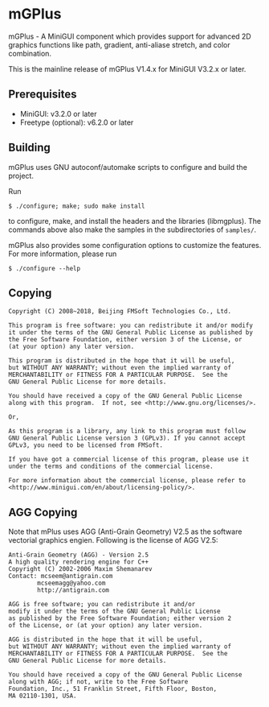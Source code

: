 # mGPlus

mGPlus - A MiniGUI component which provides support for advanced 2D graphics 
functions like path, gradient, anti-aliase stretch, and color combination.

This is the mainline release of mGPlus V1.4.x for MiniGUI V3.2.x or later.

## Prerequisites

  * MiniGUI: v3.2.0 or later
  * Freetype (optional): v6.2.0 or later

## Building

mGPlus uses GNU autoconf/automake scripts to configure and build the project.

Run

    $ ./configure; make; sudo make install

to configure, make, and install the headers and the libraries (libmgplus).
The commands above also make the samples in the subdirectories of `samples/`.

mGPlus also provides some configuration options to customize the features.
For more information, please run

    $ ./configure --help

## Copying

    Copyright (C) 2008~2018, Beijing FMSoft Technologies Co., Ltd.

    This program is free software: you can redistribute it and/or modify
    it under the terms of the GNU General Public License as published by
    the Free Software Foundation, either version 3 of the License, or
    (at your option) any later version.

    This program is distributed in the hope that it will be useful,
    but WITHOUT ANY WARRANTY; without even the implied warranty of
    MERCHANTABILITY or FITNESS FOR A PARTICULAR PURPOSE.  See the
    GNU General Public License for more details.

    You should have received a copy of the GNU General Public License
    along with this program.  If not, see <http://www.gnu.org/licenses/>.

    Or,

    As this program is a library, any link to this program must follow
    GNU General Public License version 3 (GPLv3). If you cannot accept
    GPLv3, you need to be licensed from FMSoft.

    If you have got a commercial license of this program, please use it
    under the terms and conditions of the commercial license.

    For more information about the commercial license, please refer to
    <http://www.minigui.com/en/about/licensing-policy/>.


## AGG Copying

Note that mPlus uses AGG (Anti-Grain Geometry) V2.5 as the software 
vectorial graphics engien. Following is the license of AGG V2.5:

    Anti-Grain Geometry (AGG) - Version 2.5
    A high quality rendering engine for C++
    Copyright (C) 2002-2006 Maxim Shemanarev
    Contact: mcseem@antigrain.com
            mcseemagg@yahoo.com
            http://antigrain.com
 
    AGG is free software; you can redistribute it and/or
    modify it under the terms of the GNU General Public License
    as published by the Free Software Foundation; either version 2
    of the License, or (at your option) any later version.
 
    AGG is distributed in the hope that it will be useful,
    but WITHOUT ANY WARRANTY; without even the implied warranty of
    MERCHANTABILITY or FITNESS FOR A PARTICULAR PURPOSE.  See the
    GNU General Public License for more details.
 
    You should have received a copy of the GNU General Public License
    along with AGG; if not, write to the Free Software
    Foundation, Inc., 51 Franklin Street, Fifth Floor, Boston, 
    MA 02110-1301, USA.

